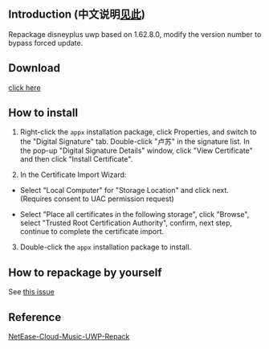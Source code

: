 ## Introduction (中文说明[见此](https://github.com/Tweed0984/disneyplus-uwp-repack-BFU/blob/main/README_CN.md))

Repackage disneyplus uwp based on 1.62.8.0, modify the version number to bypass forced update.

## Download

[click here](https://github.com/Tweed0984/disneyplus-uwp-repack-BFU/releases/download/repack/disneyplus_uwp_repack_BFU.appx)

## How to install

1. Right-click the ```appx``` installation package, click Properties, and switch to the "Digital Signature" tab. Double-click "卢苏" in the signature list. In the pop-up "Digital Signature Details" window, click "View Certificate" and then click "Install Certificate".

2. In the Certificate Import Wizard:

- Select "Local Computer" for "Storage Location" and click next. (Requires consent to UAC permission request)

- Select "Place all certificates in the following storage", click "Browse", select "Trusted Root Certification Authority", confirm, next step, continue to complete the certificate import.

3. Double-click the ```appx``` installation package to install.

## How to repackage by yourself

See [this issue](https://github.com/JasonWei512/NetEase-Cloud-Music-UWP-Repack/issues/3#issuecomment-636415035)

## Reference

[NetEase-Cloud-Music-UWP-Repack](https://github.com/JasonWei512/NetEase-Cloud-Music-UWP-Repack)
